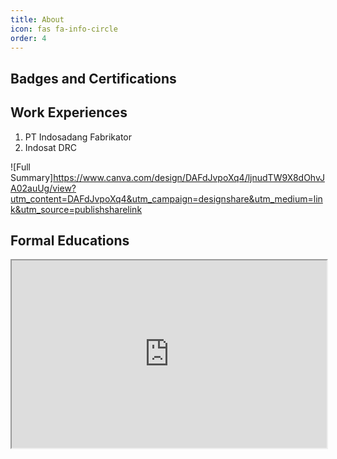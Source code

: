 ```yaml
---
title: About
icon: fas fa-info-circle
order: 4
---
```


## Badges and Certifications
<div data-iframe-width="150" data-iframe-height="270" data-share-badge-id="79832c55-8c26-42f8-affb-2c68d907d1fe" data-share-badge-host="https://www.credly.com"></div><script type="text/javascript" async src="//cdn.credly.com/assets/utilities/embed.js"></script>

## Work Experiences
1. PT Indosadang Fabrikator
2. Indosat DRC

![Full Summary]<https://www.canva.com/design/DAFdJvpoXq4/ljnudTW9X8dOhvJA02auUg/view?utm_content=DAFdJvpoXq4&utm_campaign=designshare&utm_medium=link&utm_source=publishsharelink>

## Formal Educations

<iframe src="https://wastukancana.ac.id/officials/" name="iframe_a" height="300px" width="100%" title="Iframe Example"></iframe>
